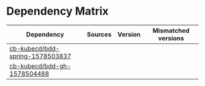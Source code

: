 # Dependency Matrix

Dependency | Sources | Version | Mismatched versions
---------- | ------- | ------- | -------------------
[cb-kubecd/bdd-spring-1578503837](https://github.com/cb-kubecd/bdd-spring-1578503837.git) |  | []() | 
[cb-kubecd/bdd-gh-1578504488](https://github.com/cb-kubecd/bdd-gh-1578504488.git) |  | []() | 
